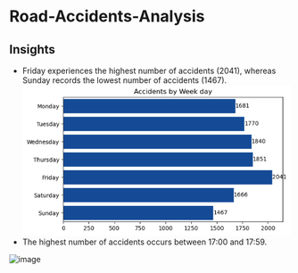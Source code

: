 # Road-Accidents-Analysis




## Insights
- Friday experiences the highest number of accidents (2041), whereas Sunday records the lowest number of accidents (1467).
![Description of the image](acc_weekday.png)
- The highest number of accidents occurs between 17:00 and 17:59.

![image](https://github.com/user-attachments/assets/f837008e-2fb6-44eb-89ae-115ebdadb4ce)
